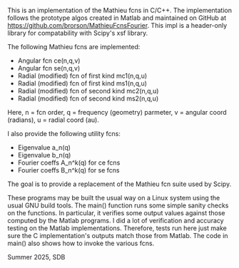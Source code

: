This is an implementation of the Mathieu fcns in C/C++.  The
implementation follows the prototype algos created in Matlab and
maintained on GitHub at
https://github.com/brorson/MathieuFcnsFourier.  This impl is a
header-only library for compatability with Scipy's xsf library.

The following Mathieu fcns are implemented:

*  Angular fcn ce(n,q,v)
*  Angular fcn se(n,q,v)
*  Radial (modified) fcn of first kind mc1(n,q,u)
*  Radial (modified) fcn of first kind ms1(n,q,u)
*  Radial (modified) fcn of second kind mc2(n,q,u)
*  Radial (modified) fcn of second kind ms2(n,q,u)

Here, n = fcn order, q = frequency (geometry) parmeter, v = angular
coord (radians), u = radial coord (au).

I also provide the following utility fcns:

*  Eigenvalue a_n(q)
*  Eigenvalue b_n(q)
*  Fourier coeffs A_n^k(q) for ce fcns
*  Fourier coeffs B_n^k(q) for se fcns

The goal is to provide a replacement of the Mathieu fcn suite used by
Scipy. 

These programs may be built the usual way on a Linux system using the
usual GNU build tools.  The main() function runs some simple sanity
checks on the functions.  In particular, it verifies some output
values against those computed by the Matlab programs.  I did a lot of
verification and accuracy testing on the Matlab implementations.
Therefore, tests run here just make sure the C implementation's
outputs match those from Matlab.  The code in main() also shows how to
invoke the various fcns.

Summer 2025, SDB

